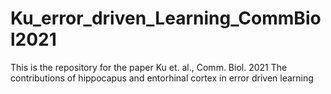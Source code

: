 # Ku_error_driven_Learning_CommBiol2021
This is the repository for the paper Ku et. al., Comm. Biol. 2021 The contributions of hippocapus and entorhinal cortex in error driven learning
